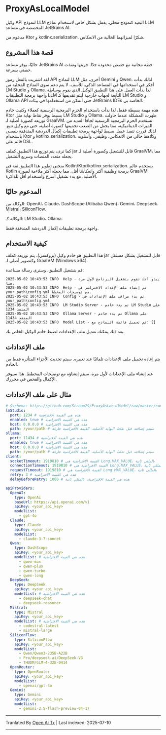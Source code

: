 # ProxyAsLocalModel

وكيل API لنموذج LLM البعيد كنموذج محلي. يعمل بشكل خاص لاستخدام نماذج LLM المخصصة في مساعد JetBrains AI.

مدعوم من Ktor و kotlinx.serialization. شكرًا لميزاتهما الخالية من الانعكاس.

## قصة هذا المشروع

حاليًا، يوفر مساعد JetBrains AI خطة مجانية مع حصص محدودة جدًا. جربتها ونفذت حصتي بسرعة.

لقد اشتريت بالفعل رموز API لنماذج LLM أخرى، مثل Gemini و Qwen. لذلك بدأت أفكر في استخدامها في المساعد الذكي. للأسف، لا يتم دعم سوى النماذج المحلية من LM Studio و Ollama. لذا بدأت العمل على هذا التطبيق الوكيل الذي يقوم بوساطة واجهة برمجة التطبيقات LLM التابعة لجهات خارجية ليتم تقديمها كـ LM Studio و Ollama API حتى أتمكن من استخدامها في بيئات JetBrains IDEs الخاصة بي.

هذه مهمة بسيطة فقط، لذا بدأت باستخدام الحزم البرمجية الرسمية كعملاء وكتبت خادم Ktor بسيط يوفر نقاط نهاية مثل LM Studio و Ollama. ظهرت المشكلة عندما حاولت توزيعه كصورة أصلية لـ GraalVM. تستخدم الحزم البرمجية الرسمية لجافا العديد من الميزات الديناميكية، مما يجعل من الصعب تجميعها كصورة أصلية، حتى مع وكيل تتبع. لذلك قررت تنفيذ عميل بسيط لواجهة برمجة تطبيقات إكمال الدردشة المتدفقة بنفسي باستخدام Ktor و kotlinx.serialization، وكلاهما خالي من الانعكاس، وظيفي، وأسلوبه قائم على DSL.

كما ترى، يتم توزيع هذا التطبيق كملف jar قابل للتشغيل وكصورة أصلية لـ GraalVM، مما يجعله متعدد المنصات وسريع التشغيل.

منحني تطوير هذا التطبيق ثقة في Kotlin/Ktor/kotlinx.serialization. يستخدم عالم Kotlin برمجة وظيفية أكثر وانعكاسًا أقل، مما يجعله أكثر ملاءمة لصورة GraalVM الأصلية، مع بدء تشغيل أسرع واستخدام أقل للذاكرة.

## المدعوم حاليًا

الوكالة من: OpenAI، Claude، DashScope (Alibaba Qwen)، Gemini، Deepseek، Mistral، SiliconFlow.

الوكالة كـ: LM Studio، Ollama.

واجهة برمجة تطبيقات إكمال الدردشة المتدفقة فقط.
## كيفية الاستخدام

هذا التطبيق هو خادم وكيل (بروكسي)، يتم توزيعه كملف jar قابل للتشغيل بشكل مستقل وكتصوير أصلي لـ GraalVM (Windows x64).

قم بتشغيل التطبيق، وسترى رسالة مساعدة:

```
2025-05-02 10:43:53 INFO  Help - يبدو أنك تقوم بتشغيل البرنامج لأول مرة هنا.
2025-05-02 10:43:53 INFO  Help - تم إنشاء ملف الإعداد الافتراضي في your_path\config.yml مع توضيحات المخطط.
2025-05-02 10:43:53 INFO  Config - تم بدء مراقب ملف الإعدادات في your_path\config.yml
2025-05-02 10:43:53 INFO  LM Studio Server - تم بدء خادم LM Studio على المنفذ 1234
2025-05-02 10:43:53 INFO  Ollama Server - تم بدء خادم Ollama على المنفذ 11434
2025-05-02 10:43:53 INFO  Model List - تم تحميل قائمة النماذج مع: []
```

بعد ذلك يمكنك تعديل ملف الإعدادات لضبط خادم الوكيل الخاص بك.

## ملف الإعدادات

يتم إعادة تحميل ملف الإعدادات تلقائيًا عند تغييره. سيتم تحديث الأجزاء المتأثرة فقط من الخادم.

عند إنشاء ملف الإعدادات لأول مرة، سيتم إنشاؤه مع توضيحات المخطط. هذا سيوفر الإكمال والفحص في محررك.
## مثال على ملف الإعدادات

```yaml
# $schema: https://github.com/Stream29/ProxyAsLocalModel/raw/master/config_v3.schema.json
lmStudio:
  port: 1234 # هذه هي القيمة الافتراضية
  enabled: true # هذه هي القيمة الافتراضية
  host: 0.0.0.0 # هذه هي القيمة الافتراضية
  path: /your/path # سيتم إضافته قبل نقاط النهاية الأصلية، القيمة الافتراضية فارغة
ollama:
  port: 11434 # هذه هي القيمة الافتراضية
  enabled: true # هذه هي القيمة الافتراضية
  host: 0.0.0.0 # هذه هي القيمة الافتراضية
  path: /your/path # سيتم إضافته قبل نقاط النهاية الأصلية، القيمة الافتراضية فارغة
client:
  socketTimeout: 1919810 # القيمة الافتراضية هي Long.MAX_VALUE، بالمللي ثانية
  connectionTimeout: 1919810 # القيمة الافتراضية هي Long.MAX_VALUE، بالمللي ثانية
  requestTimeout: 1919810 # القيمة الافتراضية هي Long.MAX_VALUE، بالمللي ثانية
  retry: 3 # هذه هي القيمة الافتراضية
  delayBeforeRetry: 1000 # هذه هي القيمة الافتراضية، بالمللي ثانية

apiProviders:
  OpenAI:
    type: OpenAi
    baseUrl: https://api.openai.com/v1
    apiKey: <your_api_key>
    modelList:
      - gpt-4o
  Claude:
    type: Claude
    apiKey: <your_api_key>
    modelList:
      - claude-3-7-sonnet
  Qwen:
    type: DashScope
    apiKey: <your_api_key>
    modelList: # هذه هي القيمة الافتراضية
      - qwen-max
      - qwen-plus
      - qwen-turbo
      - qwen-long
  DeepSeek:
    type: DeepSeek
    apiKey: <your_api_key>
    modelList: # هذه هي القيمة الافتراضية
      - deepseek-chat
      - deepseek-reasoner
  Mistral:
    type: Mistral
    apiKey: <your_api_key>
    modelList: # هذه هي القيمة الافتراضية
      - codestral-latest
      - mistral-large
  SiliconFlow:
    type: SiliconFlow
    apiKey: <your_api_key>
    modelList:
      - Qwen/Qwen3-235B-A22B
      - Pro/deepseek-ai/DeepSeek-V3
      - THUDM/GLM-4-32B-0414
  OpenRouter:
    type: OpenRouter
    apiKey: <your_api_key>
    modelList:
      - openai/gpt-4o
  Gemini:
    type: Gemini
    apiKey: <your_api_key>
    modelList:
      - gemini-2.5-flash-preview-04-17
```

---

Tranlated By [Open Ai Tx](https://github.com/OpenAiTx/OpenAiTx) | Last indexed: 2025-07-10

---